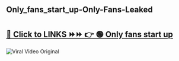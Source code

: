 
 ## Only_fans_start_up-Only-Fans-Leaked

# <h2><a href="https://clipsfans.com/Only_fans_start_up&ref=git">🔗 Click to LINKS ⏩⏩ 👉 🟢 Only fans start up </a></h2>

<a href="https://clipsfans.com/Only_fans_start_up&ref=git" rel="nofollow" data-target="animated-image.originalLink"><img src="https://i.ibb.co.com/xMMVF88/686577567.gif" alt="Viral Video Original" style="max-width: 100%; display: inline-block;" data-target="animated-image.originalImage"></a>
